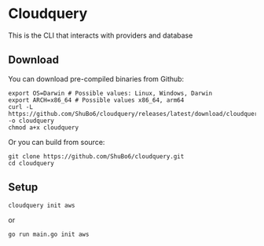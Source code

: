 # Cloudquery

This is the CLI that interacts with providers and database 


## Download

You can download pre-compiled binaries from Github:

``` shell
export OS=Darwin # Possible values: Linux, Windows, Darwin
export ARCH=x86_64 # Possible values x86_64, arm64
curl -L https://github.com/ShuBo6/cloudquery/releases/latest/download/cloudquery_${OS}_${ARCH} -o cloudquery
chmod a+x cloudquery
```

Or you can build from source:

```
git clone https://github.com/ShuBo6/cloudquery.git
cd cloudquery
```


## Setup

```shell
cloudquery init aws
```

or 

``` shell
go run main.go init aws
```